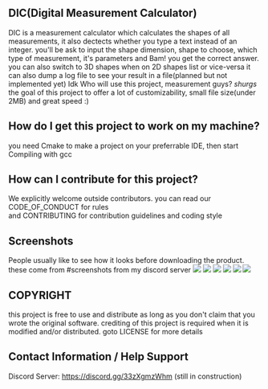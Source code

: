 ## DIC(Digital Measurement Calculator)

DIC is a measurement calculator which calculates the shapes of all measurements, 
it also dectects whether you type a text instead of an integer.
you'll be ask to input the shape dimension, shape to choose,
which type of measurement, it's parameters and Bam! you get the correct answer.
you can also switch to 3D shapes when on 2D shapes list or vice-versa
it can also dump a log file to see your result in a file(planned but not implemented yet)
Idk Who will use this project, measurement guys? *shurgs*
the goal of this project to offer a lot of customizability, small file size(under 2MB) and great speed :)

## How do I get this project to work on my machine?

you need Cmake to make a project on your preferrable IDE, then start Compiling with gcc

##  How can I contribute for this project?

We explicitly welcome outside contributors.
you can read our CODE_OF_CONDUCT for rules</br>
and CONTRIBUTING for contribution guidelines and coding style

## Screenshots

People usually like to see how it looks before downloading the product. 
these come from #screenshots from my discord server
<img src="https://cdn.discordapp.com/attachments/968435294460346408/969518910858735646/screenshot2.JPG">
<img src="https://cdn.discordapp.com/attachments/968435294460346408/969518911093637160/screenshot3.JPG">
<img src="https://cdn.discordapp.com/attachments/968435294460346408/969518911320100914/screenshot4.JPG">
<img src="https://cdn.discordapp.com/attachments/968435294460346408/969518911961837629/screenshot6.JPG">
<img src="https://cdn.discordapp.com/attachments/968435294460346408/969518911630483507/screenshot5.JPG">
<img src="https://cdn.discordapp.com/attachments/968435294460346408/969518912200933406/screenshot1.JPG">

## COPYRIGHT

this project is free to use and distribute as long as you don't claim that you wrote the original software.
crediting of this project is required when it is modified and/or distributed. goto LICENSE for more details 

## Contact Information / Help Support

Discord Server: https://discord.gg/33zXgmzWhm (still in construction)